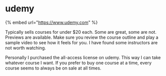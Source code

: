 # udemy

{% embed url="https://www.udemy.com" %}

Typically sells courses for under $20 each.  Some are great, some are not.  Previews are available.  Make sure you review the course outline and play a sample video to see how it feels for you.  I have found some instructors are not worth watching.

Personally I purchased the all-access license on udemy.  This way I can take whatever course I want.  If you prefer to buy one course at a time, every course seems to always be on sale at all times.
